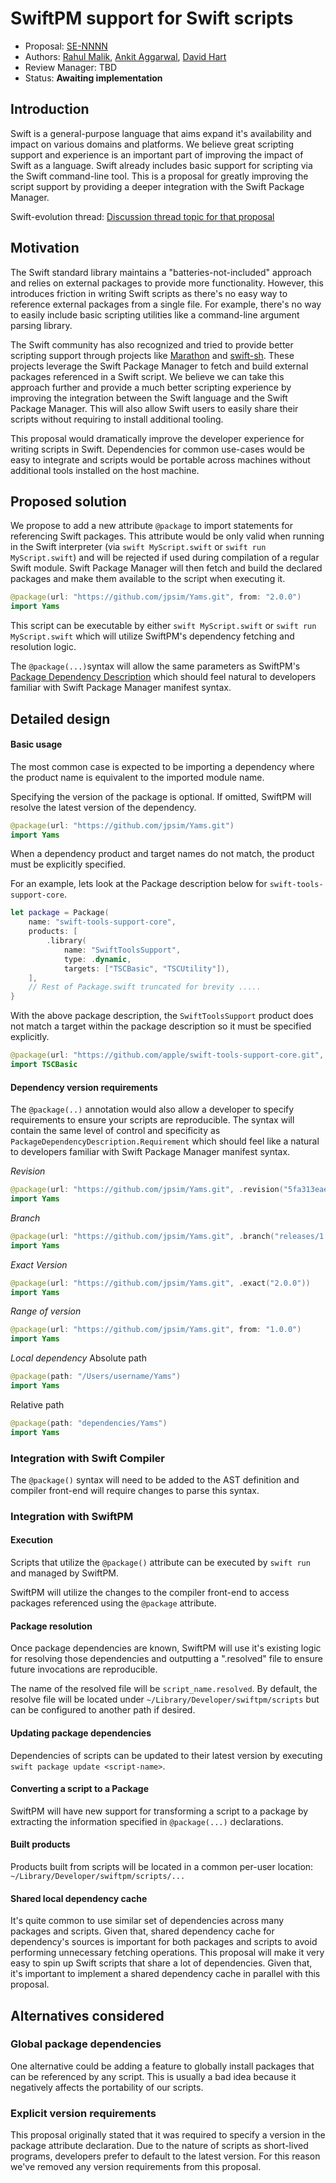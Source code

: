 # SwiftPM support for Swift scripts

* Proposal: [SE-NNNN](NNNN-filename.md)
* Authors: [Rahul Malik](https://github.com/rahul-malik), [Ankit Aggarwal](https://github.com/aciidb0mb3r), [David Hart](https://github.com/hartbit)
* Review Manager: TBD
* Status: **Awaiting implementation**

## Introduction

Swift is a general-purpose language that aims expand it's availability and impact on various domains and platforms. We believe great scripting support and experience is an important part of improving the impact of Swift as a language. Swift already includes basic support for scripting via the Swift command-line tool. This is a proposal for greatly improving the script support by providing a deeper integration with the Swift Package Manager.

Swift-evolution thread: [Discussion thread topic for that
proposal](https://forums.swift.org/)

## Motivation

The Swift standard library maintains a "batteries-not-included" approach and relies on external packages to provide more functionality. However, this introduces friction in writing Swift scripts as there's no easy way to reference external packages from a single file. For example, there's no way to easily include basic scripting utilities like a command-line argument parsing library.

The Swift community has also recognized and tried to provide better scripting support through projects like [Marathon](http://github.com/johnsundell/marathon) and [swift-sh](http://github.com/mxcl/swift-sh). These projects leverage the Swift Package Manager to fetch and build external packages referenced in a Swift script. We believe we can take this approach further and provide a much better scripting experience by improving the integration between the Swift language and the Swift Package Manager. This will also allow Swift users to easily share their scripts without requiring to install additional tooling.

This proposal would dramatically improve the developer experience for writing scripts in Swift. Dependencies for common use-cases would be easy to integrate and scripts would be portable across machines without additional tools installed on the host machine. 

## Proposed solution

We propose to add a new attribute `@package` to import statements for referencing Swift packages. This attribute would be only valid when running in the Swift interpreter (via `swift MyScript.swift` or `swift run MyScript.swift`) and will be rejected if used during compilation of a regular Swift module. Swift Package Manager will then fetch and build the declared packages and make them available to the script when executing it.

```swift
@package(url: "https://github.com/jpsim/Yams.git", from: "2.0.0")
import Yams
```

This script can be executable by either `swift MyScript.swift` or `swift run MyScript.swift` which will utilize SwiftPM's dependency fetching and resolution logic.

The `@package(...)`syntax will allow the same parameters as SwiftPM's [Package Dependency Description](https://docs.swift.org/package-manager/PackageDescription/PackageDescription.html#package-dependency) which should feel natural to developers familiar with Swift Package Manager manifest syntax.  

## Detailed design


#### Basic usage
The most common case is expected to be importing a dependency where the product name is equivalent to the imported module name.

Specifying the version of the package is optional. If omitted, SwiftPM will resolve the latest version of the dependency.
```swift
@package(url: "https://github.com/jpsim/Yams.git")
import Yams
```

When a dependency product and target names do not match, the product must be explicitly specified.

For an example, lets look at the Package description below for `swift-tools-support-core`. 
```swift
let package = Package(
    name: "swift-tools-support-core",
    products: [
        .library(
            name: "SwiftToolsSupport",
            type: .dynamic,
            targets: ["TSCBasic", "TSCUtility"]),
    ],
    // Rest of Package.swift truncated for brevity .....
}
```

With the above package description, the `SwiftToolsSupport` product does not match a target within the package description so it must be specified explicitly.

```swift
@package(url: "https://github.com/apple/swift-tools-support-core.git", .exact("0.0.1"), products: ["SwiftToolsSupport"])
import TSCBasic 

```

#### Dependency version requirements

The `@package(..)` annotation would also allow a developer to specify requirements to ensure your scripts are reproducible. The syntax will contain the same level of control and specificity as `PackageDependencyDescription.Requirement` which should feel like a natural to developers familiar with Swift Package Manager manifest syntax.  

*Revision*
```swift
@package(url: "https://github.com/jpsim/Yams.git", .revision("5fa313eae1ca127ad3c706e14c564399989cb1b1")) 
import Yams 
```

*Branch*
```swift
@package(url: "https://github.com/jpsim/Yams.git", .branch("releases/1.0")) 
import Yams 
```

*Exact Version*
```swift
@package(url: "https://github.com/jpsim/Yams.git", .exact("2.0.0")) 
import Yams 
```

*Range of version*
```swift
@package(url: "https://github.com/jpsim/Yams.git", from: "1.0.0") 
import Yams 
```

*Local dependency*
Absolute path
```swift
@package(path: "/Users/username/Yams") 
import Yams 
```

Relative path
```swift
@package(path: "dependencies/Yams") 
import Yams 
```

### Integration with Swift Compiler 

The `@package()` syntax will need to be added to the AST definition and compiler front-end will require changes to parse this syntax.

### Integration with SwiftPM

#### Execution
Scripts that utilize the `@package()` attribute can be executed by `swift run` and managed by SwiftPM.

SwiftPM will utilize the changes to the compiler front-end to access packages referenced using the `@package` attribute.

#### Package resolution 

Once package dependencies are known, SwiftPM will use it's existing logic for resolving those dependencies and outputting a ".resolved" file to ensure future invocations are reproducible.

The name of the resolved file will be `script_name.resolved`. By default, the resolve file will be located under `~/Library/Developer/swiftpm/scripts` but can be configured to another path if desired.

#### Updating package dependencies

Dependencies of scripts can be updated to their latest version by executing `swift package update <script-name>`. 


#### Converting a script to a Package

SwiftPM will have new support for transforming a script to a package by extracting the information specified in `@package(...)` declarations.  

#### Built products

Products built from scripts will be located in a common per-user location: `~/Library/Developer/swiftpm/scripts/...`

#### Shared local dependency cache

It's quite common to use similar set of dependencies across many packages and scripts. Given that, shared dependency cache for dependency's sources is important for both packages and scripts to avoid performing unnecessary fetching operations. This proposal will make it very easy to spin up Swift scripts that share a lot of dependencies. Given that, it's important to implement a shared dependency cache in parallel with this proposal.

## Alternatives considered

### Global package dependencies

One alternative could be adding a feature to globally install packages that can be referenced by any script. This is usually a bad idea because it negatively affects the portability of our scripts.

### Explicit version requirements

This proposal originally stated that it was required to specify a version in the package attribute declaration. Due to the nature of scripts as short-lived programs, developers prefer to default to the latest version. For this reason we've removed any version requirements from this proposal.

